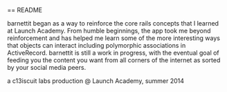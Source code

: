 == README

barnettit began as a way to reinforce the core rails concepts that I learned at Launch Academy. From humble beginnings, the app took me beyond reinforcement and has helped me learn some of the more interesting ways that objects can interact including polymorphic associations in ActiveRecord. barnettit is still a work in progress, with the eventual goal of feeding you the content you want from all corners of the internet as sorted by your social media peers.

a c13iscuit labs production @ Launch Academy, summer 2014
